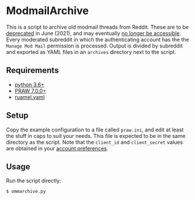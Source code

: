 ModmailArchive
==============

This is a script to archive old modmail threads from Reddit. These are to be [deprecated](https://redd.it/mar9ha) in June (2021), and may eventually [no longer be accessible](https://www.reddit.com/r/modnews/comments/mar9ha/even_more_modmail_improvements/gruwzmi/). Every moderated subreddit in which the authenticating account has the the `Manage Mod Mail` permission is processed. Output is divided by subreddit and exported as YAML files in an `archives` directory next to the script.

Requirements
------------

 * [python 3.6+](https://www.python.org)
 * [PRAW 7.0.0+](https://praw.readthedocs.io/en/latest/index.html)
 * [ruamel.yaml](https://yaml.readthedocs.io/en/latest/index.html)

Setup
-----

Copy the example configuration to a file called `praw.ini`, and edit at least the stuff in caps to suit your needs. This file is expected to be in the same directory as the script. Note that the `client_id` and `client_secret` values are obtained in your [account preferences](https://github.com/reddit/reddit/wiki/OAuth2-Quick-Start-Example#first-steps).

Usage
-----

Run the script directly:

    $ ommarchive.py
